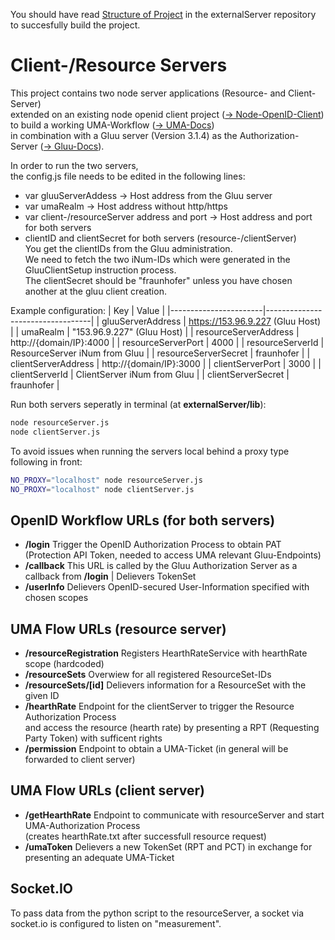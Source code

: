 You should have read [Structure of Project](https://gitlab.iosb.fraunhofer.de/kastel/externalServer/blob/master/StructureOfProject.md) in the externalServer repository to succesfully build the project.  

Client-/Resource Servers
==============================
This project contains two node server applications (Resource- and Client-Server)  
extended on an existing node openid client project ([-> Node-OpenID-Client](https://github.com/panva/node-openid-client))  
to build a working UMA-Workflow
([-> UMA-Docs](https://docs.kantarainitiative.org/uma/rec-uma-core.html))  
in combination with a Gluu server (Version 3.1.4) as
the Authorization-Server ([-> Gluu-Docs](https://gluu.org/docs/ce/3.1.4/)).

In order to run the two servers,   
the config.js file needs to be edited in the following lines:
- var gluuServerAddess -> Host address from the Gluu server
- var umaRealm -> Host address without http/https
- var client-/resourceServer address and port -> Host address and port for both servers
- clientID and clientSecret for both servers (resource-/clientServer)  
You get the clientIDs from the Gluu administration.   
We need to fetch the two iNum-IDs which were generated in the GluuClientSetup instruction process.  
The clientSecret should be "fraunhofer" unless you have chosen another at the gluu client creation.

Example configuration:
| Key                   | Value                            |
|-----------------------|----------------------------------|
| gluuServerAddress     | https://153.96.9.227 (Gluu Host) |
| umaRealm              | "153.96.9.227" (Gluu Host)       |
| resourceServerAddress | http://{domain/IP}:4000          |
| resourceServerPort    | 4000                             |
| resourceServerId      | ResourceServer iNum from Gluu    |
| resourceServerSecret  | fraunhofer                       |
| clientServerAddress   | http://{domain/IP}:3000          |
| clientServerPort      | 3000                             |
| clientServerId        | ClientServer iNum from Gluu      |
| clientServerSecret    | fraunhofer                       |

Run both servers seperatly in terminal (at **externalServer/lib**):
```sh
node resourceServer.js
node clientServer.js
```
To avoid issues when running the servers local behind a proxy type following in front:
```sh
NO_PROXY="localhost" node resourceServer.js
NO_PROXY="localhost" node clientServer.js
```

OpenID Workflow URLs (for both servers)
---

- **/login** Trigger the OpenID Authorization Process to obtain PAT (Protection API Token, needed to access UMA relevant Gluu-Endpoints)
- **/callback** This URL is called by the Gluu Authorization Server as a callback from  **/login** | Delievers TokenSet
- **/userInfo** Delievers OpenID-secured User-Information specified with chosen scopes

UMA Flow URLs (resource server)
---
- **/resourceRegistration** Registers HearthRateService with hearthRate scope (hardcoded)
- **/resourceSets** Overwiew for all registered ResourceSet-IDs
- **/resourceSets/[id]** Delievers information for a ResourceSet with the given ID
- **/hearthRate** Endpoint for the clientServer to trigger the Resource Authorization Process   
and access the resource (hearth rate) by presenting a RPT (Requesting Party Token) with sufficent rights
- **/permission** Endpoint to obtain a UMA-Ticket (in general will be forwarded to client server)


UMA Flow URLs (client server)
---

- **/getHearthRate** Endpoint to communicate with resourceServer and start UMA-Authorization Process   
(creates hearthRate.txt after successfull resource request)
- **/umaToken** Delievers a new TokenSet (RPT and PCT) in exchange for presenting an adequate UMA-Ticket

Socket.IO
---
To pass data from the python script to the resourceServer, a socket via socket.io is configured to listen on "measurement".



